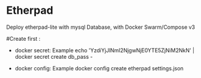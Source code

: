 # Etherpad
Deploy etherpad-lite with mysql Database, with Docker Swarm/Compose v3


#Create first :

- docker secret: Example
 echo 'YzdiYjJlNmI2NjgwNjE0YTE5ZjNiM2NkN' | docker secret create db_pass -

- docker config: Example
docker config create etherpad settings.json 



